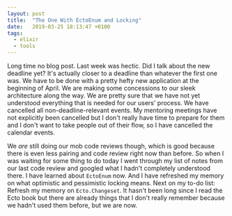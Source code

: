 ```yaml
---
layout: post
title:  "The One With EctoEnum and Locking"
date:   2019-03-25 18:13:47 +0100
tags: 
  - elixir
  - tools
---
```


Long time no blog post. Last week was hectic. Did I talk about the new deadline yet? It's actually closer to a deadline than whatever the first one was. We have to be done with a pretty hefty new application at the beginning of April. We are making some concessions to our sleek architecture along the way. We are pretty sure that we have not yet understood everything that is needed for our users' process. We have cancelled all non-deadline-relevant events. My mentoring meetings have not explicitly been cancelled but I don't really have time to prepare for them and I don't want to take people out of their flow, so I have cancelled the calendar events.

We *are* still doing our mob code reviews though, which is good because there is even less pairing and code review right now than before. So when I was waiting for some thing to do today I went through my list of notes from our last code review and googled what I hadn't completely understood there. I have learned about `EctoEnum` now. And I have refreshed my memory on what optimistic and pessimistic locking means. Next on my to-do list: Refresh my memory on `Ecto.Changeset`. It hasn't been long since I read the Ecto book but there are already things that I don't really remember because we hadn't used them before, but we are now.
